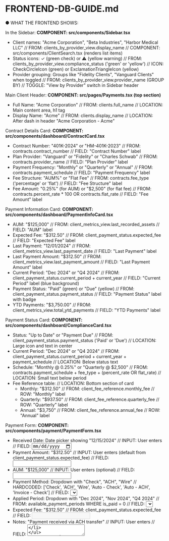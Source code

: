 # FRONTEND-DB-GUIDE.md

● WHAT THE FRONTEND SHOWS:

In the Sidebar:
  **COMPONENT: src/components/Sidebar.tsx**
  - Client names: "Acme Corporation", "Beta Industries", "Harbor Medical LLC"
    // FROM: clients_by_provider_view.display_name
    // COMPONENT: src/components/ClientSearch.tsx (renders list items)
  - Status icons: ✓ (green check) or ⚠ (yellow warning)
    // FROM: clients_by_provider_view.compliance_status ('green' or 'yellow')
    // ICON: CheckCircleIcon (green) or ExclamationTriangleIcon (yellow)
  - Provider grouping: Groups like "Fidelity Clients", "Vanguard Clients" when toggled
    // FROM: clients_by_provider_view.provider_name (GROUP BY)
    // TOGGLE: "View by Provider" switch in Sidebar header

Main Client Header:
  **COMPONENT: src/pages/Payments.tsx (top section)**
  - Full Name: "Acme Corporation"
    // FROM: clients.full_name
    // LOCATION: Main content area, h1 tag
  - Display Name: "Acme"
    // FROM: clients.display_name
    // LOCATION: After dash in header "Acme Corporation - Acme"

Contract Details Card:
  **COMPONENT: src/components/dashboard/ContractCard.tsx**
  - Contract Number: "401K-2024" or "HM-401K-2023"
    // FROM: contracts.contract_number
    // FIELD: "Contract Number" label
  - Plan Provider: "Vanguard" or "Fidelity" or "Charles Schwab"
    // FROM: contracts.provider_name
    // FIELD: "Plan Provider" label
  - Payment Frequency: "Monthly" or "Quarterly" or "Annual"
    // FROM: contracts.payment_schedule
    // FIELD: "Payment Frequency" label
  - Fee Structure: "AUM%" or "Flat Fee"
    // FROM: contracts.fee_type ('percentage' or 'flat')
    // FIELD: "Fee Structure" label
  - Fee Amount: "0.25%" (for AUM) or "$2,500" (for flat fee)
    // FROM: contracts.percent_rate * 100 OR contracts.flat_rate
    // FIELD: "Fee Amount" label

Payment Information Card:
  **COMPONENT: src/components/dashboard/PaymentInfoCard.tsx**
  - AUM: "$125,000"
    // FROM: client_metrics_view.last_recorded_assets
    // FIELD: "AUM" label
  - Expected Fee: "$312.50"
    // FROM: client_payment_status.expected_fee
    // FIELD: "Expected Fee" label
  - Last Payment: "12/01/2024"
    // FROM: client_metrics_view.last_payment_date
    // FIELD: "Last Payment" label
  - Last Payment Amount: "$312.50"
    // FROM: client_metrics_view.last_payment_amount
    // FIELD: "Last Payment Amount" label
  - Current Period: "Dec 2024" or "Q4 2024"
    // FROM: client_payment_status.current_period + current_year
    // FIELD: "Current Period" label (blue background)
  - Payment Status: "Paid" (green) or "Due" (yellow)
    // FROM: client_payment_status.payment_status
    // FIELD: "Payment Status" label with badge
  - YTD Payments: "$3,750.00"
    // FROM: client_metrics_view.total_ytd_payments
    // FIELD: "YTD Payments" label

Payment Status Card:
  **COMPONENT: src/components/dashboard/ComplianceCard.tsx**
  - Status: "Up to Date" or "Payment Due"
    // FROM: client_payment_status.payment_status ('Paid' or 'Due')
    // LOCATION: Large icon and text in center
  - Current Period: "Dec 2024" or "Q4 2024"
    // FROM: client_payment_status.current_period + current_year + payment_schedule
    // LOCATION: Below status text
  - Schedule: "Monthly @ 0.25%" or "Quarterly @ $2,500"
    // FROM: contracts.payment_schedule + fee_type + (percent_rate OR flat_rate)
    // LOCATION: Small text below period
  - Fee Reference table:
    // LOCATION: Bottom section of card
    - Monthly: "$312.50"
      // FROM: client_fee_reference.monthly_fee
      // ROW: "Monthly" label
    - Quarterly: "$937.50"
      // FROM: client_fee_reference.quarterly_fee
      // ROW: "Quarterly" label
    - Annual: "$3,750"
      // FROM: client_fee_reference.annual_fee
      // ROW: "Annual" label

Payment Form:
  **COMPONENT: src/components/payment/PaymentForm.tsx**
  - Received Date: Date picker showing "12/15/2024"
    // INPUT: User enters
    // FIELD: <input type="date" name="received_date">
  - Payment Amount: "$312.50"
    // INPUT: User enters (default from client_payment_status.expected_fee)
    // FIELD: <input type="number" name="payment_amount">
  - AUM: "$125,000"
    // INPUT: User enters (optional)
    // FIELD: <input type="number" name="aum">
  - Payment Method: Dropdown with "Check", "ACH", "Wire"
    // HARDCODED: ['Check', 'ACH', 'Wire', 'Auto - Check', 'Auto - ACH', 'Invoice - Check']
    // FIELD: <select name="payment_method">
  - Applied Period: Dropdown with "Dec 2024", "Nov 2024", "Q4 2024"
    // FROM: available_payment_periods WHERE is_paid = 0
    // FIELD: <select name="applied_period">
  - Expected Fee: "$312.50"
    // FROM: client_payment_status.expected_fee
    // FIELD: <input type="text" name="expected_fee" disabled>
  - Notes: "Payment received via ACH transfer"
    // INPUT: User enters
    // FIELD: <textarea name="notes">

Payment History Table:
  **COMPONENT: src/components/payment/PaymentHistory.tsx**
  - Date: "12/01/24"
    // FROM: payment_variance_view.received_date
    // COLUMN: 1st column, formatted MM/DD/YY
  - Provider: "Vanguard"
    // FROM: contracts.provider_name (JOIN on contract_id)
    // COLUMN: 2nd column
  - Applied Period: "Dec 2024" or "Q4 2024"
    // FROM: payment_variance_view.applied_period + applied_year + applied_period_type
    // COLUMN: 3rd column
  - Payment: "$312.50"
    // FROM: payment_variance_view.actual_fee
    // COLUMN: 4th column
  - Expected: "$312.50"
    // FROM: payment_variance_view.expected_fee
    // COLUMN: 5th column
  - Variance: "$0.00" or "-$5.00"
    // FROM: payment_variance_view.variance_amount
    // COLUMN: 6th column (red if negative)
  - AUM: "$125,000"
    // FROM: payment_variance_view.total_assets
    // COLUMN: 7th column
  - Edit/Delete buttons
    // ACTIONS: Per row actions
    // ICONS: PencilIcon, TrashIcon

**Key API Calls Needed:**
1. Sidebar: `SELECT * FROM clients_by_provider_view`
   - HOOK: src/hooks/useClientDashboard.ts
   - API: GET /api/clients
   
2. Dashboard: `SELECT * FROM client_payment_status WHERE client_id = ?` + `client_metrics_view`
   - HOOK: src/hooks/useClientDashboard.ts
   - API: GET /api/dashboard/{client_id}
   
3. Fee Reference: `SELECT * FROM client_fee_reference WHERE client_id = ?`
   - INCLUDED IN: Dashboard API response
   
4. Period Dropdown: `SELECT * FROM available_payment_periods WHERE client_id = ? AND is_paid = 0`
   - HOOK: src/hooks/usePeriods.ts
   - API: GET /api/periods?client_id={client_id}
   
5. Payment History: `SELECT * FROM payment_variance_view WHERE client_id = ?`
   - HOOK: src/hooks/usePayments.ts
   - API: GET /api/payments?client_id={client_id}

**State Management:**
- STORE: src/stores/useAppStore.ts
  - selectedClient: Currently selected client object
  - clients: List of all clients
  - isLoading: Loading states
  - error: Error states


**Business Logic & Data Notes:**

**Rate Scaling:**
The rates stored in the database are already scaled to the payment frequency. If a client pays monthly at 2.5% annually, the database stores 0.00208333 (2.5% ÷ 12 months). If they pay quarterly at 2.5% annually, it stores 0.00625 (2.5% ÷ 4 quarters). Don't scale these again - they're ready to use for fee calculations. For annual display: monthly_rate × 12 or quarterly_rate × 4

**Billing in Arrears:**
Payments are always for the previous period. In July 2025, monthly clients are paying for June 2025's services, and quarterly clients are paying for Q2 2025 (April-June). The view calculates "current_period" as one period back from today's date automatically.

**Period Display Formatting:**
The database stores periods as integers. For monthly: applied_period=6 means June. For quarterly: applied_period=2 means Q2. To display these, you need to convert:
- Monthly: Use month names (1=January, 2=February, etc) plus the year
- Quarterly: Format as "Q" + period number + space + year
The `available_payment_periods` view already does this formatting in the `display_text` column.

**NULL Handling:**
- total_assets: Flat fee clients don't need assets recorded, so NULLs are expected
- expected_fee: Will be NULL for percentage-based clients when no assets are recorded
- contract_number: About 30% of contracts have no number entered
- total_ytd_payments: NULL means the client hasn't made any payments in the current year

**Expected Fee Calculations:**
For percentage-based fees, the calculation requires assets under management (AUM). The most recent AUM is stored in `client_metrics_view.last_recorded_assets`. If a user doesn't enter AUM when recording a payment, you can use this historical value.

**Variance Status Logic:**
The `payment_variance_view` calculates how far off the actual payment was from expected:
- 'exact': Payment within 1 cent of expected
- 'acceptable': Payment within 5% of expected  
- 'warning': Payment off by 5-15%
- 'alert': Payment off by more than 15%
- 'unknown': No expected fee to compare against

**Payment Methods:**
There's no payment_methods table. These are the values currently in use: Check, ACH, Wire, Auto - Check, Auto - ACH, Invoice - Check. Keep this list hardcoded.

**Multiple Payments Per Period:**
Clients can make multiple payments for the same period (partial payments, corrections, overpayments). The views automatically SUM these when calculating totals.

**FUTURE PLAN**
will create a quarterly summary page eventually where it shows quarterly totals for each client per year. a view already exists for this (quarterly_totals)


#############
# FULL SCHEMA
#############
SEE 
-- =====================================================
-- HohimerPro-401k Database Schema
-- Final Version - July 2025
-- =====================================================

-- =====================================================
-- TABLES
-- =====================================================

-- Table: clients
CREATE TABLE [dbo].[clients](
    [client_id] [int] IDENTITY(1,1) NOT NULL,
    [display_name] [nvarchar](255) NOT NULL,
    [full_name] [nvarchar](255) NULL,
    [ima_signed_date] [date] NULL,
    CONSTRAINT [PK_clients] PRIMARY KEY CLUSTERED ([client_id])
);

-- Table: contracts
CREATE TABLE [dbo].[contracts](
    [contract_id] [int] IDENTITY(1,1) NOT NULL,
    [client_id] [int] NOT NULL,
    [contract_number] [nvarchar](100) NULL,
    [provider_name] [nvarchar](255) NULL,
    [contract_start_date] [date] NULL,
    [fee_type] [nvarchar](50) NULL,
    [percent_rate] [float] NULL,
    [flat_rate] [float] NULL,
    [payment_schedule] [nvarchar](50) NULL,
    [num_people] [int] NULL,
    [notes] [nvarchar](max) NULL,
    CONSTRAINT [PK_contracts] PRIMARY KEY CLUSTERED ([contract_id])
);

-- Table: contacts
CREATE TABLE [dbo].[contacts](
    [contact_id] [int] IDENTITY(1,1) NOT NULL,
    [client_id] [int] NOT NULL,
    [contact_type] [nvarchar](50) NOT NULL,
    [contact_name] [nvarchar](255) NULL,
    [phone] [nvarchar](50) NULL,
    [email] [nvarchar](255) NULL,
    [fax] [nvarchar](50) NULL,
    [physical_address] [nvarchar](500) NULL,
    [mailing_address] [nvarchar](500) NULL,
    CONSTRAINT [PK_contacts] PRIMARY KEY CLUSTERED ([contact_id])
);

-- Table: payments
CREATE TABLE [dbo].[payments](
    [payment_id] [int] IDENTITY(1,1) NOT NULL,
    [contract_id] [int] NOT NULL,
    [client_id] [int] NOT NULL,
    [received_date] [date] NULL,
    [total_assets] [float] NULL,
    [expected_fee] [float] NULL,
    [actual_fee] [float] NULL,
    [method] [nvarchar](50) NULL,
    [notes] [nvarchar](max) NULL,
    [applied_period_type] [nvarchar](10) NULL,
    [applied_period] [int] NULL,
    [applied_year] [int] NULL,
    CONSTRAINT [PK_payments] PRIMARY KEY CLUSTERED ([payment_id])
);

-- Table: payment_periods
CREATE TABLE [dbo].[payment_periods](
    [period_type] [nvarchar](10) NOT NULL,
    [year] [int] NOT NULL,
    [period] [int] NOT NULL,
    [period_name] [nvarchar](50) NOT NULL,
    [start_date] [date] NOT NULL,
    [end_date] [date] NOT NULL,
    [is_current] [bit] NOT NULL DEFAULT ((0)),
    PRIMARY KEY CLUSTERED ([period_type], [year], [period])
);

-- =====================================================
-- FOREIGN KEYS
-- =====================================================

ALTER TABLE [dbo].[contacts] ADD CONSTRAINT [FK_contacts_clients] 
    FOREIGN KEY([client_id]) REFERENCES [dbo].[clients] ([client_id]) ON DELETE CASCADE;

ALTER TABLE [dbo].[contracts] ADD CONSTRAINT [FK_contracts_clients] 
    FOREIGN KEY([client_id]) REFERENCES [dbo].[clients] ([client_id]) ON DELETE CASCADE;

ALTER TABLE [dbo].[payments] ADD CONSTRAINT [FK_payments_clients] 
    FOREIGN KEY([client_id]) REFERENCES [dbo].[clients] ([client_id]) ON DELETE CASCADE;

ALTER TABLE [dbo].[payments] ADD CONSTRAINT [FK_payments_contracts] 
    FOREIGN KEY([contract_id]) REFERENCES [dbo].[contracts] ([contract_id]);

-- =====================================================
-- CHECK CONSTRAINTS
-- =====================================================

ALTER TABLE [dbo].[payment_periods] ADD CHECK 
    (([period_type]='quarterly' OR [period_type]='monthly'));

ALTER TABLE [dbo].[payments] ADD CONSTRAINT [chk_applied_period] CHECK 
    (([applied_period_type]='monthly' AND ([applied_period]>=(1) AND [applied_period]<=(12)) 
    OR [applied_period_type]='quarterly' AND ([applied_period]>=(1) AND [applied_period]<=(4))));

-- =====================================================
-- INDEXES
-- =====================================================

CREATE NONCLUSTERED INDEX [idx_contacts_client_id] ON [dbo].[contacts] ([client_id]);
CREATE NONCLUSTERED INDEX [idx_contacts_type] ON [dbo].[contacts] ([client_id], [contact_type]);
CREATE NONCLUSTERED INDEX [idx_contracts_client_id] ON [dbo].[contracts] ([client_id]);
CREATE NONCLUSTERED INDEX [idx_contracts_provider] ON [dbo].[contracts] ([provider_name]);
CREATE NONCLUSTERED INDEX [idx_payment_periods_dates] ON [dbo].[payment_periods] ([period_type], [start_date], [end_date]);
CREATE NONCLUSTERED INDEX [idx_payments_client_id] ON [dbo].[payments] ([client_id]);
CREATE NONCLUSTERED INDEX [idx_payments_contract_id] ON [dbo].[payments] ([contract_id]);
CREATE NONCLUSTERED INDEX [idx_payments_date] ON [dbo].[payments] ([client_id], [received_date]);
CREATE NONCLUSTERED INDEX [idx_payments_period_lookup] ON [dbo].[payments] 
    ([client_id], [applied_year], [applied_period])
    INCLUDE([actual_fee], [expected_fee], [total_assets], [received_date]);

-- =====================================================
-- VIEWS
-- =====================================================

-- View: client_metrics_view
-- Purpose: Latest payment info and YTD totals for each client
CREATE VIEW [dbo].[client_metrics_view] AS
WITH LastPayment AS (
    SELECT 
        client_id,
        received_date as last_payment_date,
        actual_fee as last_payment_amount,
        total_assets as last_recorded_assets,
        ROW_NUMBER() OVER (PARTITION BY client_id ORDER BY received_date DESC) as rn
    FROM payments
)
SELECT 
    c.client_id,
    lp.last_payment_date,
    lp.last_payment_amount,
    ytd.total_ytd_payments,
    lp.last_recorded_assets,
    GETDATE() as last_updated
FROM clients c
LEFT JOIN LastPayment lp ON c.client_id = lp.client_id AND lp.rn = 1
LEFT JOIN (
    SELECT client_id, SUM(actual_fee) as total_ytd_payments
    FROM payments 
    WHERE applied_year = YEAR(GETDATE())
    GROUP BY client_id
) ytd ON c.client_id = ytd.client_id;
GO

-- View: client_payment_status
-- Purpose: Current payment status and expected fees for each client
CREATE VIEW [dbo].[client_payment_status] AS
SELECT
    c.client_id,
    c.display_name,
    ct.payment_schedule,
    ct.fee_type,
    ct.flat_rate,
    ct.percent_rate,
    cmv.last_payment_date,
    cmv.last_payment_amount,
    latest.applied_period,
    latest.applied_year,
    latest.applied_period_type,
    -- Current billable period (one back from today)
    CASE 
        WHEN ct.payment_schedule = 'monthly' THEN 
            CASE WHEN MONTH(GETDATE()) = 1 THEN 12 ELSE MONTH(GETDATE()) - 1 END
        WHEN ct.payment_schedule = 'quarterly' THEN 
            CASE WHEN DATEPART(QUARTER, GETDATE()) = 1 THEN 4 ELSE DATEPART(QUARTER, GETDATE()) - 1 END
    END AS current_period,
    CASE 
        WHEN MONTH(GETDATE()) = 1 AND ct.payment_schedule = 'monthly' THEN YEAR(GETDATE()) - 1
        WHEN DATEPART(QUARTER, GETDATE()) = 1 AND ct.payment_schedule = 'quarterly' THEN YEAR(GETDATE()) - 1
        ELSE YEAR(GETDATE())
    END AS current_year,
    cmv.last_recorded_assets,
    -- Calculate expected fee
    CASE
        WHEN ct.fee_type = 'flat' THEN ct.flat_rate
        WHEN ct.fee_type = 'percentage' AND cmv.last_recorded_assets IS NOT NULL THEN 
            ROUND(cmv.last_recorded_assets * (ct.percent_rate / 100.0), 2)
        ELSE NULL
    END AS expected_fee,
    -- Payment status
    CASE
        WHEN latest.applied_year IS NULL THEN 'Due'
        WHEN latest.applied_year < CASE 
            WHEN (MONTH(GETDATE()) = 1 AND ct.payment_schedule = 'monthly') OR 
                 (DATEPART(QUARTER, GETDATE()) = 1 AND ct.payment_schedule = 'quarterly')
            THEN YEAR(GETDATE()) - 1
            ELSE YEAR(GETDATE()) 
        END THEN 'Due'
        WHEN latest.applied_year = CASE 
            WHEN (MONTH(GETDATE()) = 1 AND ct.payment_schedule = 'monthly') OR 
                 (DATEPART(QUARTER, GETDATE()) = 1 AND ct.payment_schedule = 'quarterly')
            THEN YEAR(GETDATE()) - 1
            ELSE YEAR(GETDATE()) 
        END AND latest.applied_period < CASE
            WHEN ct.payment_schedule = 'monthly' THEN 
                CASE WHEN MONTH(GETDATE()) = 1 THEN 12 ELSE MONTH(GETDATE()) - 1 END
            WHEN ct.payment_schedule = 'quarterly' THEN 
                CASE WHEN DATEPART(QUARTER, GETDATE()) = 1 THEN 4 ELSE DATEPART(QUARTER, GETDATE()) - 1 END
        END THEN 'Due'
        ELSE 'Paid'
    END AS payment_status
FROM clients c
JOIN contracts ct ON c.client_id = ct.client_id
LEFT JOIN client_metrics_view cmv ON c.client_id = cmv.client_id
LEFT JOIN (
    SELECT * FROM (
        SELECT *, ROW_NUMBER() OVER (PARTITION BY client_id ORDER BY received_date DESC) as rn
        FROM payments
    ) AS numbered WHERE rn = 1
) latest ON c.client_id = latest.client_id;
GO

-- View: clients_by_provider_view
-- Purpose: Master view for sidebar and client list
CREATE VIEW [dbo].[clients_by_provider_view] AS
SELECT 
    c.client_id,
    c.display_name,
    c.full_name,
    c.ima_signed_date,
    ct.contract_id,
    ct.provider_name,
    ct.fee_type,
    ct.percent_rate,
    ct.flat_rate,
    ct.payment_schedule,
    cm.last_payment_date,
    cm.last_payment_amount,
    cm.last_recorded_assets,
    cm.total_ytd_payments,
    cps.payment_status,
    CASE 
        WHEN cps.payment_status = 'Paid' THEN 'green'
        ELSE 'yellow'
    END AS compliance_status
FROM clients c
LEFT JOIN contracts ct ON c.client_id = ct.client_id
LEFT JOIN client_metrics_view cm ON c.client_id = cm.client_id
LEFT JOIN client_payment_status cps ON c.client_id = cps.client_id;
GO

-- View: payment_variance_view
-- Purpose: Payment history with variance calculations
CREATE VIEW [dbo].[payment_variance_view] AS
SELECT 
    p.*,
    p.actual_fee - p.expected_fee AS variance_amount,
    CASE 
        WHEN p.expected_fee = 0 OR p.expected_fee IS NULL THEN NULL
        ELSE ((p.actual_fee - p.expected_fee) / p.expected_fee) * 100
    END AS variance_percent,
    CASE 
        WHEN p.expected_fee IS NULL OR p.expected_fee = 0 THEN 'unknown'
        WHEN ABS(p.actual_fee - p.expected_fee) < 0.01 THEN 'exact'
        WHEN ABS(((p.actual_fee - p.expected_fee) / p.expected_fee) * 100) <= 5 THEN 'acceptable'
        WHEN ABS(((p.actual_fee - p.expected_fee) / p.expected_fee) * 100) <= 15 THEN 'warning'
        ELSE 'alert'
    END AS variance_status
FROM payments p;
GO

-- View: quarterly_totals
-- Purpose: Quarterly payment totals for all clients
CREATE VIEW [dbo].[quarterly_totals] AS
SELECT 
    c.client_id,
    c.display_name,
    p.applied_year as year,
    CASE 
        WHEN p.applied_period_type = 'monthly' THEN 
            CASE 
                WHEN p.applied_period IN (1,2,3) THEN 1
                WHEN p.applied_period IN (4,5,6) THEN 2
                WHEN p.applied_period IN (7,8,9) THEN 3
                WHEN p.applied_period IN (10,11,12) THEN 4
            END
        WHEN p.applied_period_type = 'quarterly' THEN p.applied_period
    END as quarter,
    SUM(p.actual_fee) as total,
    COUNT(*) as payment_count
FROM clients c
LEFT JOIN payments p ON c.client_id = p.client_id
WHERE p.payment_id IS NOT NULL
GROUP BY 
    c.client_id, 
    c.display_name, 
    p.applied_year,
    CASE 
        WHEN p.applied_period_type = 'monthly' THEN 
            CASE 
                WHEN p.applied_period IN (1,2,3) THEN 1
                WHEN p.applied_period IN (4,5,6) THEN 2
                WHEN p.applied_period IN (7,8,9) THEN 3
                WHEN p.applied_period IN (10,11,12) THEN 4
            END
        WHEN p.applied_period_type = 'quarterly' THEN p.applied_period
    END;
GO

-- View: yearly_summaries
-- Purpose: Annual totals with YoY growth calculations
CREATE VIEW [dbo].[yearly_summaries] AS
WITH yearly_data AS (
    SELECT 
        client_id,
        applied_year as [year],
        SUM(actual_fee) as total_payments,
        AVG(total_assets) as total_assets,
        COUNT(*) as payment_count,
        AVG(actual_fee) as avg_payment
    FROM payments 
    GROUP BY client_id, applied_year
)
SELECT 
    y1.*,
    CASE 
        WHEN y2.total_payments > 0 
        THEN ((y1.total_payments - y2.total_payments) / y2.total_payments * 100) 
        ELSE NULL 
    END as yoy_growth,
    GETDATE() as last_updated
FROM yearly_data y1
LEFT JOIN yearly_data y2 ON y1.client_id = y2.client_id 
    AND y1.[year] = y2.[year] + 1;
GO

-- View: available_payment_periods
-- Purpose: Payment form dropdown showing available periods
CREATE VIEW [dbo].[available_payment_periods] AS
SELECT 
    c.client_id,
    pp.year,
    pp.period,
    CASE 
        WHEN ct.payment_schedule = 'monthly' THEN pp.period_name
        WHEN ct.payment_schedule = 'quarterly' THEN 'Q' + CAST(pp.period AS VARCHAR) + ' ' + CAST(pp.year AS VARCHAR)
    END as display_text,
    CASE WHEN p.payment_id IS NOT NULL THEN 1 ELSE 0 END as is_paid
FROM clients c
JOIN contracts ct ON c.client_id = ct.client_id
JOIN payment_periods pp ON pp.period_type = ct.payment_schedule
LEFT JOIN payments p ON p.client_id = c.client_id 
    AND p.applied_year = pp.year 
    AND p.applied_period = pp.period
    AND p.applied_period_type = pp.period_type
INNER JOIN (
    SELECT client_id, 
           MIN(DATEFROMPARTS(applied_year, applied_period, 1)) as first_payment_date
    FROM payments
    GROUP BY client_id
) first_payment ON c.client_id = first_payment.client_id
WHERE pp.end_date <= GETDATE()
  AND pp.start_date >= first_payment.first_payment_date;
GO

-- View: client_fee_reference
-- Purpose: Fee calculations at different frequencies
CREATE VIEW [dbo].[client_fee_reference] AS
SELECT 
    ct.client_id,
    ct.fee_type,
    ct.percent_rate,
    ct.flat_rate,
    cm.last_recorded_assets,
    CASE 
        WHEN ct.fee_type = 'flat' THEN ct.flat_rate
        WHEN ct.fee_type = 'percentage' AND cm.last_recorded_assets IS NOT NULL 
        THEN ROUND(cm.last_recorded_assets * (ct.percent_rate / 100.0), 2)
        ELSE NULL
    END as monthly_fee,
    CASE 
        WHEN ct.fee_type = 'flat' THEN ct.flat_rate * 3
        WHEN ct.fee_type = 'percentage' AND cm.last_recorded_assets IS NOT NULL 
        THEN ROUND(cm.last_recorded_assets * (ct.percent_rate / 100.0) * 3, 2)
        ELSE NULL
    END as quarterly_fee,
    CASE 
        WHEN ct.fee_type = 'flat' THEN ct.flat_rate * 12
        WHEN ct.fee_type = 'percentage' AND cm.last_recorded_assets IS NOT NULL 
        THEN ROUND(cm.last_recorded_assets * (ct.percent_rate / 100.0) * 12, 2)
        ELSE NULL
    END as annual_fee
FROM contracts ct
LEFT JOIN client_metrics_view cm ON ct.client_id = cm.client_id;
GO
